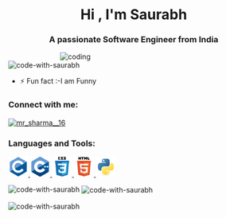 <h1 align="center">Hi , I'm Saurabh</h1>
<h3 align="center">A passionate Software Engineer from India</h3>

<img align="right" alt="coding " width="400" src="https://camo.githubusercontent.com/5ddf73ad3a205111cf8c686f687fc216c2946a75005718c8da5b837ad9de78c9/68747470733a2f2f7468756d62732e6766796361742e636f6d2f4576696c4e657874446576696c666973682d736d616c6c2e676966">

<p align="left"> <img src="https://komarev.com/ghpvc/?username=code-with-saurabh&label=Profile%20views&color=0e75b6&style=flat" alt="code-with-saurabh" /> </p>

- ⚡ Fun fact :-I am Funny

<h3 align="left">Connect with me:</h3>
<p align="left">
<a href="https://instagram.com/mr_sharma__16" target="blank"><img align="center" src="https://raw.githubusercontent.com/rahuldkjain/github-profile-readme-generator/master/src/images/icons/Social/instagram.svg" alt="mr_sharma__16" height="30" width="40" /></a>
</p>

<h3 align="left">Languages and Tools:</h3>
<p align="left"> <a href="https://www.cprogramming.com/" target="_blank" rel="noreferrer"> <img src="https://raw.githubusercontent.com/devicons/devicon/master/icons/c/c-original.svg" alt="c" width="40" height="40"/> </a> <a href="https://www.w3schools.com/cpp/" target="_blank" rel="noreferrer"> <img src="https://raw.githubusercontent.com/devicons/devicon/master/icons/cplusplus/cplusplus-original.svg" alt="cplusplus" width="40" height="40"/> </a> <a href="https://www.w3schools.com/css/" target="_blank" rel="noreferrer"> <img src="https://raw.githubusercontent.com/devicons/devicon/master/icons/css3/css3-original-wordmark.svg" alt="css3" width="40" height="40"/> </a> <a href="https://www.w3.org/html/" target="_blank" rel="noreferrer"> <img src="https://raw.githubusercontent.com/devicons/devicon/master/icons/html5/html5-original-wordmark.svg" alt="html5" width="40" height="40"/> </a> <a href="https://www.python.org" target="_blank" rel="noreferrer"> <img src="https://raw.githubusercontent.com/devicons/devicon/master/icons/python/python-original.svg" alt="python" width="40" height="40"/> </a> </p>

<p><img align="left" src="https://github-readme-stats.vercel.app/api/top-langs?username=code-with-saurabh&show_icons=true&locale=en&layout=compact" alt="code-with-saurabh" /></p>

<p>&nbsp;<img align="center" src="https://github-readme-stats.vercel.app/api?username=code-with-saurabh&show_icons=true&locale=en" alt="code-with-saurabh" /></p>

<p><img align="center" src="https://github-readme-streak-stats.herokuapp.com/?user=code-with-saurabh&" alt="code-with-saurabh" /></p>
